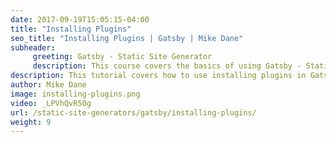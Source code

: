 ```yaml
---
date: 2017-09-19T15:05:15-04:00
title: "Installing Plugins"
seo_title: "Installing Plugins | Gatsby | Mike Dane"
subheader:
     greeting: Gatsby - Static Site Generator
     description: This course covers the basics of using Gatsby - Static Site Generator. Work your way through the videos and we'll teach you everything you need to know to create a professional and scalable website or blog!
description: This tutorial covers how to use installing plugins in Gatsby -  Static Site Generator.
author: Mike Dane
image: installing-plugins.png
video: _LPVhQvR5Og
url: /static-site-generators/gatsby/installing-plugins/
weight: 9
---
```


